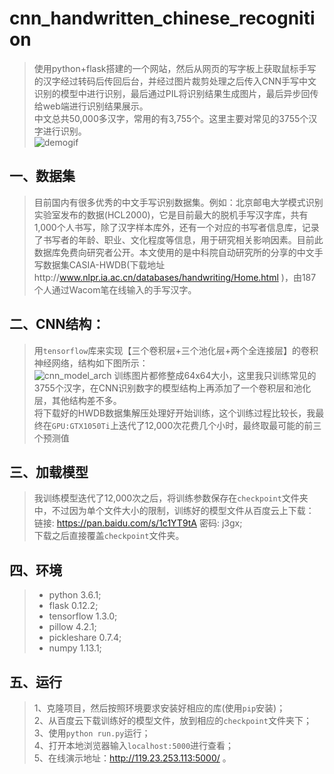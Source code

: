 # cnn_handwritten_chinese_recognition
>  使用python+flask搭建的一个网站，然后从网页的写字板上获取鼠标手写的汉字经过转码后传回后台，并经过图片裁剪处理之后传入CNN手写中文识别的模型中进行识别，最后通过PIL将识别结果生成图片，最后异步回传给web端进行识别结果展示。<br>
>  中文总共50,000多汉字，常用的有3,755个。这里主要对常见的3755个汉字进行识别。<br>
![demogif](https://github.com/taosir/cnn_handwritten_chinese_recognition/blob/master/cnn_handwrite_chinese_recognize.gif) <br>
## 一、数据集<br>
>  目前国内有很多优秀的中文手写识别数据集。例如：北京邮电大学模式识别实验室发布的数据(HCL2000)，它是目前最大的脱机手写汉字库，共有1,000个人书写，除了汉字样本库外，还有一个对应的书写者信息库，记录了书写者的年龄、职业、文化程度等信息，用于研究相关影响因素。目前此数据库免费向研究者公开。本文使用的是中科院自动研究所的分享的中文手写数据集CASIA-HWDB(下载地址http://www.nlpr.ia.ac.cn/databases/handwriting/Home.html )，由187个人通过Wacom笔在线输入的手写汉字。<br>
## 二、CNN结构：<br>
>  用`tensorflow`库来实现【三个卷积层+三个池化层+两个全连接层】的卷积神经网络，结构如下图所示：<br>
![cnn_model_arch](https://github.com/taosir/cnn_handwritten_chinese_recognition/blob/master/cnn_handwrite_chinese_recognize_arch.png) 
>  训练图片都修整成64x64大小，这里我只训练常见的3755个汉字，在CNN识别数字的模型结构上再添加了一个卷积层和池化层，其他结构差不多。<br>
>  将下载好的HWDB数据集解压处理好开始训练，这个训练过程比较长，我最终在`GPU:GTX1050Ti`上迭代了12,000次花费几个小时，最终取最可能的前三个预测值<br>
## 三、加载模型<br>
>  我训练模型迭代了12,000次之后，将训练参数保存在`checkpoint`文件夹中，不过因为单个文件大小的限制，训练好的模型文件从百度云上下载：<br>
>  链接: https://pan.baidu.com/s/1c1YT9tA 密码: j3gx;<br>
>  下载之后直接覆盖`checkpoint`文件夹。<br>
## 四、环境<br>
> * python 3.6.1;<br>
> * flask 0.12.2;<br>
> * tensorflow 1.3.0;<br>
> * pillow 4.2.1;<br>
> * pickleshare 0.7.4;<br>
> * numpy 1.13.1;<br>
## 五、运行
>  1、克隆项目，然后按照环境要求安装好相应的库(使用`pip`安装)；<br>
>  2、从百度云下载训练好的模型文件，放到相应的`checkpoint`文件夹下；<br>
>  3、使用`python run.py`运行；<br>
>  4、打开本地浏览器输入`localhost:5000`进行查看；<br>
>  5、在线演示地址：http://119.23.253.113:5000/ 。<br>



  
  
  

